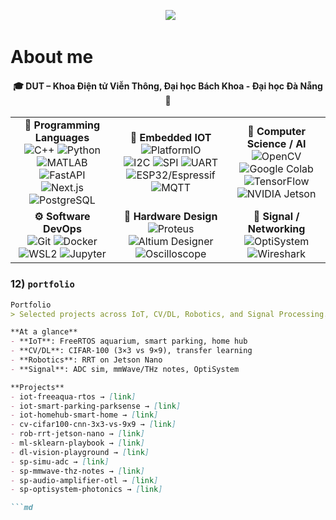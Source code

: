 <!-- Header -->
<p align="center">
  <img src="https://readme-typing-svg.herokuapp.com/?font=Righteous&size=35&center=true&vCenter=true&width=1000&height=70&duration=3000&lines=Hi+There!+👋;+I'm+Ba+Thanh;Electronics+and+Telecommunications+Engineering;" />
</p>

<h1>About me</h1>

<h4>
<p align="center">
🎓 DUT – Khoa Điện tử Viễn Thông, Đại học Bách Khoa - Đại học Đà Nẵng 📖 </p>
</h4>

<table>
  <tr>
    <td align="center" width="280">
      <b>🧠 Programming Languages</b><br/>
      <img src="https://img.shields.io/badge/C++-00599C?style=for-the-badge&logo=cplusplus&logoColor=white" alt="C++"/>
      <img src="https://img.shields.io/badge/Python-3776AB?style=for-the-badge&logo=python&logoColor=white" alt="Python"/><br/>
     <img src="https://img.shields.io/badge/MATLAB-%20?style=for-the-badge&logo=mathworks&logoColor=white&labelColor=0076A8&color=FF8C00" alt="MATLAB"/>
          <img src="https://img.shields.io/badge/Fast%20API-009688?style=for-the-badge&logo=fastapi&logoColor=white" alt="FastAPI"/><br/>
          <img src="https://img.shields.io/badge/Next.js-000000?style=for-the-badge&logo=nextdotjs&logoColor=white" alt="Next.js"/>
          <img src="https://img.shields.io/badge/SQL-4169E1?style=for-the-badge&logo=postgresql&logoColor=white" alt="PostgreSQL"/>
    </td>

    
  <td align="center" width="280">
      <b>🔩 Embedded IOT</b><br/>
    <img src="https://img.shields.io/badge/PlatformIO-FF6600?style=for-the-badge&logo=platformio&logoColor=white" alt="PlatformIO"/><br/>
     <span>
    <img src="https://img.shields.io/badge/I2C-555555?style=for-the-badge" alt="I2C"/>
    <img src="https://img.shields.io/badge/SPI-555555?style=for-the-badge" alt="SPI"/>
    <img src="https://img.shields.io/badge/UART-555555?style=for-the-badge" alt="UART"/> <br/>
    </span>
      <img src="https://img.shields.io/badge/ESP32-E7352C?style=for-the-badge&logo=espressif&logoColor=white" alt="ESP32/Espressif"/>
      <img src="https://img.shields.io/badge/MQTT-660066?style=for-the-badge&logo=mqtt&logoColor=white" alt="MQTT"/>
    </td>

    
  <td align="center" width="285">
      <b>🤖 Computer Science / AI </b><br/>
      <img src="https://img.shields.io/badge/OpenCV-5C3EE8?style=for-the-badge&logo=opencv&logoColor=white" alt="OpenCV"/>
    <img src="https://img.shields.io/badge/Colab-F9AB00?style=for-the-badge&logo=googlecolab&logoColor=white" alt="Google Colab"/><br/>
      <img src="https://img.shields.io/badge/TensorFlow-FF6F00?style=for-the-badge&logo=tensorflow&logoColor=white" alt="TensorFlow"/><br/>
    <img src="https://img.shields.io/badge/Jetson%20Nano-76B900?style=for-the-badge&logo=nvidia&logoColor=white" alt="NVIDIA Jetson"/>
    </td>
  </tr>

  <tr>
    <td align="center" width="280">
      <b>⚙️ Software DevOps</b><br/>
      <img src="https://img.shields.io/badge/Git-F05032?style=for-the-badge&logo=git&logoColor=white" alt="Git"/>
      <img src="https://img.shields.io/badge/Docker-2496ED?style=for-the-badge&logo=docker&logoColor=white" alt="Docker"/><br/>
      <img src="https://img.shields.io/badge/WSL2-0078D6?style=for-the-badge&logo=windows&logoColor=white" alt="WSL2"/>
      <img src="https://img.shields.io/badge/Jupyter-F37626?style=for-the-badge&logo=jupyter&logoColor=white" alt="Jupyter"/>
    </td>
    
  <td align="center" width="280">
      <b>📐 Hardware Design</b><br/>
      <img src="https://img.shields.io/badge/Proteus-1E5083?style=for-the-badge" alt="Proteus"/>
    <img src="https://img.shields.io/badge/Altium-A5915F?style=for-the-badge" alt="Altium Designer"/><br/>
    <img src="https://img.shields.io/badge/📈 Oscilloscope-0A84FF?style=for-the-badge&logoColor=white&labelColor=000000" alt="Oscilloscope"/>
    </td>

    
  <td align="center" width="280">
      <b>📡 Signal / Networking </b><br/>
     <img src="https://img.shields.io/badge/OptiSystem-005BAC?style=for-the-badge&logoColor=white" alt="OptiSystem"/><br/>
    <img src="https://img.shields.io/badge/Wireshark-1679A7?style=for-the-badge&logo=wireshark&logoColor=white" alt="Wireshark"/>
    </td>
  </tr>
</table>



### 12) `portfolio`
```md
Portfolio
> Selected projects across IoT, CV/DL, Robotics, and Signal Processing.

**At a glance**
- **IoT**: FreeRTOS aquarium, smart parking, home hub  
- **CV/DL**: CIFAR-100 (3×3 vs 9×9), transfer learning  
- **Robotics**: RRT on Jetson Nano  
- **Signal**: ADC sim, mmWave/THz notes, OptiSystem

**Projects**
- iot-freeaqua-rtos → [link]
- iot-smart-parking-parksense → [link]
- iot-homehub-smart-home → [link]
- cv-cifar100-cnn-3x3-vs-9x9 → [link]
- rob-rrt-jetson-nano → [link]
- ml-sklearn-playbook → [link]
- dl-vision-playground → [link]
- sp-simu-adc → [link]
- sp-mmwave-thz-notes → [link]
- sp-audio-amplifier-otl → [link]
- sp-optisystem-photonics → [link]

```md






